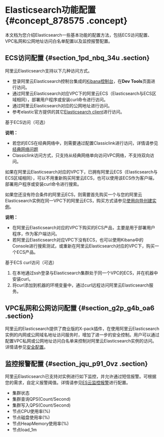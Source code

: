 # Elasticsearch功能配置 {#concept_878575 .concept}

本文档为您介绍Elasticsearch一些基本功能的配置方法，包括ECS访问配置、VPC私网和公网地址访问白名单配置以及监控报警配置。

## ECS访问配置 {#section_1pd_nbq_34u .section}

阿里云Elasticsearch支持以下几种访问方式。

-   登录阿里云Elasticsearch控制台集成的[Kibana控制台](../../../../cn.zh-CN/用户指南/可视化控制/Kibana/登录Kibana控制台.md#)，在**Dev Tools**页面进行访问。
-   通过阿里云Elasticsearch对应VPC下的阿里云ECS（Elasticsearch与ECS区域相同），部署用户程序或安装curl命令进行访问。
-   通过阿里云Elasticsearch对应的公网地址进行访问。
-   参考elastic官方提供的其它[Elasticsearch client](https://www.elastic.co/guide/en/elasticsearch/client/index.html)进行访问。

基于ECS访问（可选）

**说明：** 

-   若您的ECS在经典网络中，则需要通过配置Classiclink进行访问，详情请参见 [经典网络问题](https://help.aliyun.com/document_detail/61359.html)
-   Classiclink访问方式，只支持从经典网络单向访问VPC网络，不支持双向访问。

如果在阿里云Elasticsearch对应的VPC下，已拥有阿里云ECS（Elasticsearch与ECS区域相同），可以不用重新购买阿里云ECS，也可以使用该ECS作为客户端，部署用户程序或安装curl命令进行搜索。

如果您还没有符合条件的阿里云ECS，则需要首先购买一个与您的阿里云Elasticsearch实例在同一VPC下的阿里云ECS，购买方式请参见[使用向导创建实例](../../../../cn.zh-CN/实例/创建实例/使用向导创建实例.md#)。

**说明：** 

-   在阿里云Elasticsearch对应的VPC下购买的ECS产品，主要是用于部署用户程序，作为客户端访问。
-   若阿里云Elasticsearch对应VPC下没有ECS，也可以使用Kibana中的Console进行搜索测试，或重新在阿里云Elasticsearch对应的VPC下，购买一个ECS产品。

基于ECS curl访问（可选） 

1.  在本地通过ssh登录与Elasticsearch集群处于同一个VPC的ECS，并在机器中安装curl。
2.  将curl添加到机器的环境变量中，通过curl远程访问阿里云Elasticsearch服务。

## VPC私网和公网访问配置 {#section_g2p_g4b_oa6 .section}

阿里云的Elasticsearch提供了商业版的X-pack插件，在使用阿里云Elasticsearch实例的内网或公网域名地址访问服务时，增加了进一步的安全控制。用户可以通过配置VPC私网或公网地址访问白名单来控制对阿里云Elasticsearch实例的访问。详情请参见[安全配置](../../../../cn.zh-CN/用户指南/实例管理/安全配置.md#)。

## 监控报警配置 {#section_jqu_p91_0vz .section}

阿里云Elasticsearch已支持对实例进行如下监控，并允许通过短信报警。可根据您的需求，自定义报警阈值。详情请参见[ES云监控报警](../../../../cn.zh-CN/监控报警/阿里云Elasticsearch云监控报警.md)进行配置。

-   集群状态
-   集群查询QPS\(Count/Second\)
-   集群写入QPS\(Count/Second\)
-   节点CPU使用率\(%\)
-   节点磁盘使用率\(%\)
-   节点HeapMemory使用率\(%\)
-   节点load\_1m

